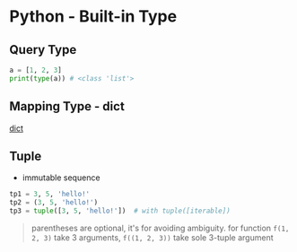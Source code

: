 # Python - Built-in Type

## Query Type

```py
a = [1, 2, 3]
print(type(a)) # <class 'list'>
```

## Mapping Type - dict

[dict](python-dict.md)

## Tuple

- immutable sequence

```py
tp1 = 3, 5, 'hello!'
tp2 = (3, 5, 'hello!')
tp3 = tuple([3, 5, 'hello!'])  # with tuple([iterable])
```

> parentheses are optional, it's for avoiding ambiguity. for function `f(1, 2, 3)` take 3 arguments, `f((1, 2, 3))` take sole 3-tuple argument


